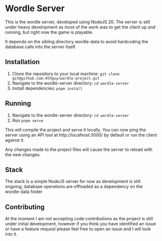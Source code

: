 # Wordle Server

This is the wordle server, developed using NodeJS 20. The server is still under heavy development as most of the work was to get the client up and running, but right now the game is playable.

It depends on the sibling directory wordle-data to avoid hardcoding the database calls into the server itself.

## Installation

1. Clone the repository to your local machine: `git clone git@github.com:4thguy/wordle-project.git`
2. Navigate to the wordle-server directory: `cd wordle-server`
3. Install dependencies: `pnpm install`

## Running
1. Navigate to the wordle-server directory: `cd wordle-server`
2. Run `pnpm serve`

This will compile the project and serve it locally. You can now ping the server using an API tool at http://localhost:3000/ by default or run the client against it.

Any changes made to the project files will cause the server to reload with the new changes.

## Stack
The stack is a simple NodeJS server for now as development is still ongoing, database operations are offloaded as a dependency on the wordle-data folder

## Contributing
At the moment I am not accepting code contributions as the project is still under initial development, however if you think you have identified an issue or have a feature request please feel free to open an issue and I will look into it.
